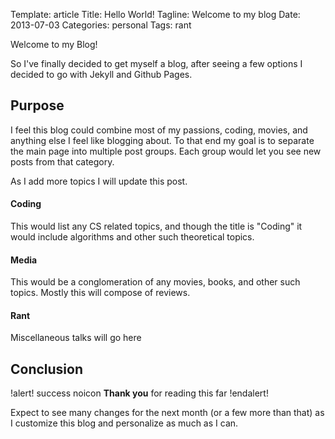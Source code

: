 Template: article
Title: Hello World!
Tagline: Welcome to my blog
Date: 2013-07-03
Categories: personal
Tags: rant



Welcome to my Blog!

So I've finally decided to get myself a blog, after seeing a few options I decided to go with Jekyll and Github Pages.


## Purpose

I feel this blog could combine most of my passions, coding, movies, and anything else I feel like blogging about. To that end my goal is to separate the main page into multiple post groups. Each group would let you see new posts from that category.

As I add more topics I will update this post.


#### Coding

This would list any CS related topics, and though the title is "Coding" it would include algorithms and other such theoretical topics.


#### Media

This would be a conglomeration of any movies, books, and other such topics. Mostly this will compose of reviews.

#### Rant

Miscellaneous talks will go here


## Conclusion

!alert! success noicon
 	<strong>Thank you</strong> for reading this far
!endalert!

Expect to see many changes for the next month (or a few more than that) as I customize this blog and personalize as much as I can.




